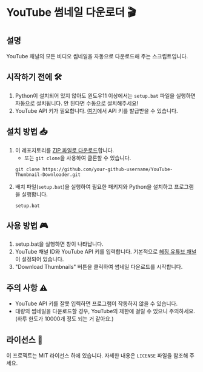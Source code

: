 # YouTube 썸네일 다운로더 🎬

## 설명
YouTube 채널의 모든 비디오 썸네일을 자동으로 다운로드해 주는 스크립트입니다.

## 시작하기 전에 🛠
1. Python이 설치되어 있지 않아도 윈도우11 이상에서는 `setup.bat` 파일을 실행하면 자동으로 설치됩니다. 안 된다면 수동으로 설치해주세요!
2. YouTube API 키가 필요합니다. [여기](https://cloud.google.com/apis?hl=ko)에서 API 키를 발급받을 수 있습니다.

## 설치 방법 📥
1. 이 레포지토리를 [ZIP 파일로 다운로드](https://github.com/verIdyia/thumbnail-downloader/archive/refs/heads/main.zip)합니다.
    - 또는 `git clone`을 사용하여 클론할 수 있습니다.
    ```
    git clone https://github.com/your-github-username/YouTube-Thumbnail-Downloader.git
    ```
2. 배치 파일(`setup.bat`)을 실행하여 필요한 패키지와 Python을 설치하고 프로그램을 실행합니다.
    ```
    setup.bat
    ```

## 사용 방법 🎮
1. setup.bat을 실행하면 창이 나타납니다.
2. YouTube 채널 ID와 YouTube API 키를 입력합니다. 기본적으로 [헤징 유튜브 채널](https://www.youtube.com/@hejin0_0)이 설정되어 있습니다.
3. "Download Thumbnails" 버튼을 클릭하여 썸네일 다운로드를 시작합니다.

## 주의 사항 ⚠️
- YouTube API 키를 잘못 입력하면 프로그램이 작동하지 않을 수 있습니다.
- 대량의 썸네일을 다운로드할 경우, YouTube의 제한에 걸릴 수 있으니 주의하세요. (하루 한도가 10000개 정도 되는 거 같아요.)

## 라이선스 📝
이 프로젝트는 MIT 라이선스 하에 있습니다. 자세한 내용은 `LICENSE` 파일을 참조해 주세요.
